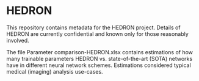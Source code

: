 # HEDRON

This repository contains metadata for the HEDRON project.
Details of HEDRON are currently confidential and known only for those reasonably involved.

The file Parameter comparison-HEDRON.xlsx contains estimations of how many trainable parameters HEDRON vs. state-of-the-art (SOTA) networks have in different neural network schemes. Estimations considered typical medical (imaging) analysis use-cases.